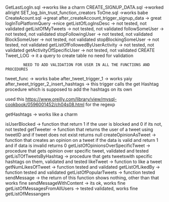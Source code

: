 GetLastLogIn.sql									->works like a charm
CREATE_SIGNUP_DATA.sql								->worked allright
SET_log_bin_trust_function_creators ToOne.sql		->works babe
CreateAcount.sql									->great
after_createAccount_trigger_signup_data				-> great
logInToPlatformQuery								->nice
getListOfLogInsDesc				-> not tested, not validated
getListOfMyTweets				-> not tested, not validated
followSomeUser					-> not tested, not validated
stopFollowingUser				-> not tested, not validated
BlockSomeUser					-> not tested, not validated
stopBlockingSomeUser			-> not tested, not validated
getListOfFollowedByUserActivity	-> not tested, not validated
getActivityOfSpecificUser		-> not tested, not validated
CREATE Tweet_LOG				-> it a query to create table no need for validation


			NEED TO ADD VALIDATION FOR USER IN ALL THE FUNCTIONS AND PROCEDURES
			
tweet_func								-> works babe
after_tweet_trigger_1					-> works yaiy
after_tweet_trigger_2_insert_hashtags	-> this trigger calls the get Hashtag procedure	 which is supposed to add the hashtags on its own

used this https://www.oreilly.com/library/view/mysql-cookbook/0596001452/ch04s08.html for the regexp 


getHashtags -> works like a charm

isUserBlocked 					-> function that return 1 if the user is blocked and 0 if its not, not tested
getTweeter						-> function that returns the user of a tweet using tweetID and if tweet does not exist returns null
createOpinionAsTweet			-> function that creates an opinion on a tweet if the data is valid and return 1 and if data is invalid returns 0
getListOfOpinionsOverSpecificTweet	-> procedure that gets opinion over specific tweet, validated and tested
getLisTOfTweetsByHashtag			-> procedure that gets tweetswith specific hashtags on them, validated and tested
likeTweet							-> function to like a tweet
getNumLikesOfTweet					-> function tested and validated
getListOfLikedBy					-> function tested and validated
getListOfPopularTweets				-> function tested
sendMessage							->		the return of this function shows nothing, other than that works fine
sendMessageWithContent				->		its ok, works fine
getListOfMessagesFromAllUsers		-> tested validated, works fine
getListOfMessangers
